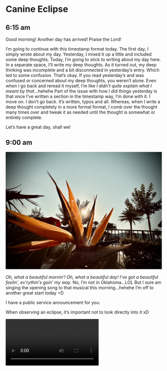 # Canine Eclipse

## 6:15 am

Good morning! Another day has arrived! Praise the Lord!

I’m going to continue with this timestamp format today. The first day, I simply wrote about my day. Yesterday, I mixed it up a little and included some deep thoughts. Today, I’m going to stick to writing about my day here. In a separate space, I’ll write my deep thoughts. As it turned out, my deep thinking was incomplete and a bit disconnected in yesterday’s entry. Which led to some confusion. That’s okay. If you read yesterday’s and was confused or concerned about my deep thoughts, you weren’t alone. Even when I go back and reread it myself, I’m like *I didn’t quite explain what I meant by that*…hehehe Part of the issue with how I did things yesterday is that once I’ve written a section in the timestamp way, I’m done with it. I move on. I don’t go back. It’s written, typos and all. Whereas, when I write a deep thought completely in a more formal format, I comb over the thought many times over and tweak it as needed until the thought is somewhat or entirely complete.

Let’s have a great day, shall we!

## 9:00 am

![Bird of Paradise blossom with the sun glaring through the petals. Various trees in the background and a fence.](./media/IMG_0823.jpeg)

*Oh, what a beautiful mornin’! Oh, what a beautiful day! I've got a beautiful feelin', ev'rythin's goin' my way.* No, I’m not in Oklahoma…LOL But I sure am singing the opening song to that musical this morning…hehehe I’m off to another great start today =D

I have a public service announcement for you:

When observing an eclipse, it’s important not to look directly into it xD

<video controls src="./media/IMG_6523.mov" />

*The more you know…by Greg Marine* xD

The timing of the sun glare was perfect for my expression…LOL It was a happy accident. I would love to claim mad skillz, yo B) But alas, it was dumb luck…hehehe

I’m having a wonderful week. None of the circumstances I’m facing have changed. But my heart has. If ever I look back on this chapter of my story, I want to remember that God is so good. It isn’t only that I’m choosing happiness. Happiness is just a feeling. A human emotion. But what I’m experiencing is inexplicable Peace over and despite my circumstances.

My work day is actually off to a slow start. I’m in between projects. So, it feels more like a transitional time than it is a productive period…hehehe These are welcome moments, though. It’s nice to be able to slow down a bit at work. It helps give a reprieve between the more urgent tasks. And my new boss hasn’t directed me to anything to make a top priority. Again, I see the positives in this period.

## 10:00 am

I just got an email from my complex that our dog park is closed until Friday afternoon or evening for reseeding. My romanticizing Mr Long Legs running around the park will have to wait until the weekend xD He’ll just have to enjoy his squawking alligator from the comfort of his living room…LOL I kid, of course. He isn’t my dog, after all. But his Christmas card is still on my fridge xD

I miss my dogs and cats. A few of them are still alive. Most passed away years ago. Those still living I had to surrender to the family I lost. I’m not bitter about it. I just miss my Ginger and Frosty. Frosty wound up running away. I often ponder if she’s out there looking for me…hehehe Ginger is likely still happy with her life. I adopted her as a puppy while I was with that family. So the family is all she’s ever known. She probably just thinks I’m dead…LOL j/k But Frosty was mine as a kitten well before that family. I’m the only family she knew for a few years. I named her Frosty Sprinkles xD *Frosty* because she was a cool cat B) *Sprinkles* because I LOVE sprinkles all over my ice cream xD I named Ginger for the accent color of her coat. She was black with a *ginger* accent =D

![My dog, Ginger](./media/IMG_0824.jpeg)

![My cat, Frosty](./media/IMG_0825.jpeg)

## 1:30 pm

I came back from lunch to a meeting invite for…Friday…from 12-2 pm…ugh! First, a 2 hour meeting on a Friday!?! Really?!? Second, during normal lunch hours!?! I mean, really?!? LOL I suppose I need to let that go…hehehe It’s all a part of the job, right? As annoying at that is, I don’t have control over it. I can only control how I respond…hehe So, I reluctantly accepted the invite xD

My lunch breaks have been extra peaceful this week. With my new routine I’m trying out, I eat a lite lunch and work through a few of my devotions. Once again, I’m already caught up on them all now, freeing up my entire evening. I’ll take full advantage of this tonight. Right after work, I need to get something notarized. And I’ll do some lite housework to prep for my parents. I’m not messy. So that’s pretty easy to do. I thought about doing it Saturday morning. But I’ll take advantage of the extra time this evening and keep Saturday morning open.

I’ve been enjoying a small chocolate square and 2 small cookies at lunch. With how difficult it was to break my addiction to sweets, I was a bit nervous having sweets in the house again. But so far, I’ve been sticking to my quota…hehehe Self control is a fruit of the Spirit. I’m glad to see I’m currently passing the test…LOL In the proper moderation, these sweets are beneficial to my soul. They make my heart happy. I’ll keep on praying that God helps me resist overindulgence =D

## 3:00 pm

I remembered afternoon tea today…hehehe Instead of just relaxing, though, I took a few minutes to start working on a deep thought journal entry for today. I’m not sure if I’ll get it finished today or not. If I do, there’ll be 2 entries for today…hehehe I wanted to attempt making both a timestamp entry and a more formal thought entry on the same day. I’ll not try that every time. But I’ve been experimenting this week. So why not give that a try today?..hehehe

![Cup of tea](./media/IMG_0826.jpeg)

I’m going to try making spring rolls for dinner tonight. I’ve honestly never tried making them myself before. I’m sure I’ve mentioned this already, but one of my goals this year has been to learn to make several new recipes. I’ve already met this goal several times so far. I’m so happy to be branching out. The journey I’ve been on these past 15 or so months has been fascinating for sure. These spring rolls should be interesting. I’m going to do a similar *chicken-like* tofu that I made with the nuggets on Monday for the protein. The veggies are red cabbage, carrots, sprouts, and I’ll include shiitake mushrooms.

## 4:10 pm

I just had my favorite moment today xD Earlier today, Chérie sent me her eclipse video and it was hilarious…LOL HOWEVER, Mr Long Legs just sent his xD (Well, Chérie sent it) I was NOT expecting him to appear in an eclipse xD LOLOLOL I laughed so hard I literally cried and my gut hurt xD The rest of this day has a lot to live up to if it thinks it can provide a better moment to be my favorite xD

## 5:20 pm

I went to have my signature notarized for a legal document. The person at the UPS Store was there by themselves. The phone was ringing as I arrived. They asked me what service I was looking for and I indicated notary services. They invited me over to a specific area and proceeded to answer the phone. They were able to help me and the person on the phone at the same time. I complimented them on their ability to multitask…hehehe They said it sure wasn’t easy and I told them they did it quite well…hehehe After they signed and notarized my document, they asked if there was anything else I needed. I said that was it for today. They thanked me for coming in and said they’d wave the notary fee! Whoa! What a blessing! I honestly do not know how much their fee is for that service, but their kindness is greatly appreciated.

Now it’s time to make those spring rolls!

## 7:00 pm

Dinner turned out…edible…LOL My first attempt at making spring rolls became a spring mess xD The flavor of the filling was spot on. The wrappers did not work out. The first batch, pictured below, was a single wrap and fell apart immediately. The second batch was a double wrap. They held together better but not well enough. The rolls did not crisp up for the most part. The filling may have been too moist. The wrappers might have been too moist. I may have coated them with too much olive oil. And my air fryer just may not be up to the task (this isn’t the first time I’ve had issues with it).

![Plate of what was supposed to be spring rolls](./media/IMG_0827.jpeg)

Yes, I am disappointed. But I’m so glad I gave it a try. I’ll give it another try. Perhaps tomorrow night since I have all I need to make them. I’ll double wrap them for sure. I’m no pro…LOL I also have no shame. I’m amateur and proud of it…hehehe I don’t have to make everything *the right way*. I’ll do what I personally must do to make it work. It needs to be edible, have the right texture, excite my taste buds with flavor, and be as healthy as possible.

One thing about the filling that worked really well was the tofu. It had the texture and taste of ground chicken. It was delicious! Don’t believe me!? Ask the dishes! xD I forgot to mention earlier that zucchini was also in the filling.

## 8:45 pm

After dinner, I ate 2 more little cookies. That’s my quota for cookies today. I may have said I hit my quota earlier. But that was for the chocolate. The serving size for the cookies is 4. So I split that serving into 2 sessions. The chocolate serving size is technically half the entire bar. But I keep myself at a single square per day. If I ate half the bar every day, I’d trigger my addiction again…hehehe Cookies have never been a trigger for me. I enjoy them for what they are and love them. But chocolate and candy…ooohhhh my…LOL

I managed to do most of my housekeeping work tonight. Yay!!! I just need to clean my bathroom sink and toilet. I may wait until Friday night or Saturday morning for that. That way it is freshly clean for my parents. A few days won’t really make a difference…hehehe But mentally, I’ll know it will be freshly clean if I wait until the last minute…LOL

I started the deep thought entry but didn’t finish. I don’t think I have the capacity to do that at the moment. I’m still learning to vibe with my new routine. As this process settles a bit, I can try that again. I do want to finish my thoughts I started writing about. So I’ll keep writing in that tomorrow. Once I get all of it written well, I’ll post it the day I finish.

Another good day in the books. God is good!

## 9:15 pm

I don’t recall if I’ve mentioned this here in my journal, but back in March I sent Chérie some seeds from the EPCOT International Flower and Garden Festival. She planted them this past weekend and there are several flowers germinating!!! Yay!!! She keeps me updated and has been sending me photos of the progress. My heart is so happy she is growing the wildflowers that were in the seed packet I sent. The flowers represent our friendship. As our friendship continues to grow, I’m happy to see these flowers grow too. It’s a beautiful representation of what God is doing in our lives. I’m so excited!!!